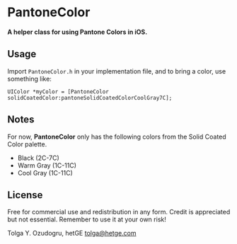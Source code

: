 PantoneColor
============

**A helper class for using Pantone Colors in iOS.**

Usage
-----

Import `PantoneColor.h` in your implementation file, and to bring a color, use something like:

```UIColor *myColor = [PantoneColor solidCoatedColor:pantoneSolidCoatedColorCoolGray7C];```

Notes
-----

For now, **PantoneColor** only has the following colors from the Solid Coated Color palette.
 - Black (2C-7C)
 - Warm Gray (1C-11C)
 - Cool Gray (1C-11C)


License
-------

Free for commercial use and redistribution in any form. Credit is appreciated but not essential. Remember to use it at your own risk!

Tolga Y. Ozudogru, hetGE
tolga@hetge.com
